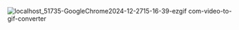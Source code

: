 
![localhost_51735-GoogleChrome2024-12-2715-16-39-ezgif com-video-to-gif-converter](https://github.com/user-attachments/assets/48aad4fa-2733-4253-9227-94cf3d47eff3)
